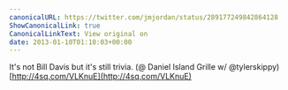 ```yaml
---
canonicalURL: https://twitter.com/jmjordan/status/289177249842864128
ShowCanonicalLink: true
CanonicalLinkText: View original on
date: 2013-01-10T01:10:03+00:00
---
```

It's not Bill Davis but it's still trivia. (@ Daniel Island Grille w/ @tylerskippy) [http://4sq.com/VLKnuE](http://4sq.com/VLKnuE)